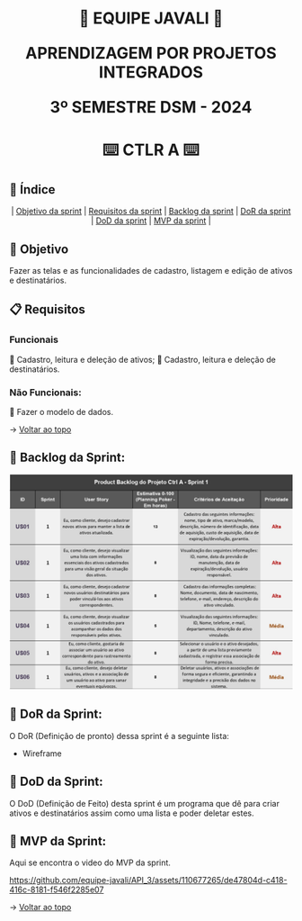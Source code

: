 <span id="topo">
<h1 align='center'>
🐗 EQUIPE JAVALI 🐗

APRENDIZAGEM POR PROJETOS INTEGRADOS

3º SEMESTRE DSM - 2024
</h1>

<h1 align='center'> ⌨️ CTLR A ⌨️ </h1>

## :mag_right: Índice
<p align='center'>
    |
    <a href="#objetivo">Objetivo da sprint</a> | 
    <a href="#requisitos">Requisitos da sprint</a> | 
    <a href="#backlog">Backlog da sprint</a> |
    <a href="#dor">DoR da sprint</a> |
    <a href="#dod">DoD da sprint</a> |
    <a href="#mvp">MVP da sprint</a> |
</p>

<span id='objetivo'>

## :dart: Objetivo
<p align='justify'>
    Fazer as telas e as funcionalidades de cadastro, listagem e edição de ativos e destinatários.
</p>
<span id='requisitos'>

## :clipboard: Requisitos
### Funcionais
:pushpin: Cadastro, leitura e deleção de ativos;
:pushpin: Cadastro, leitura e deleção de destinatários.

### Não Funcionais:
:pushpin: Fazer o modelo de dados.

→ [Voltar ao topo](#topo)

<span id='backlog'>

<h2>📑 Backlog da Sprint: </h2>

<img src="doc/assets/Backlog - Sprint 1.png" width="750px">

<span id='dor'>

<h2>📑 DoR da Sprint: </h2>

O DoR (Definição de pronto) dessa sprint é a seguinte lista:
* Wireframe

<span id='dod'>

<h2>📑 DoD da Sprint: </h2>

O DoD (Definição de Feito) desta sprint é um programa que dê para criar ativos e destinatários assim como uma lista e poder deletar estes.

<span id='mvp'>

<h2>📑 MVP da Sprint: </h2>

Aqui se encontra o video do MVP da sprint.

https://github.com/equipe-javali/API_3/assets/110677265/de47804d-c418-416c-8181-f546f2285e07

→ [Voltar ao topo](#topo)
